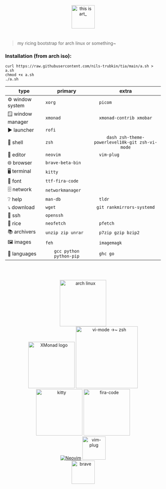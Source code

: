 <p align="center">
  <br>
  <img src="https://raw.githubusercontent.com/nils-trubkin/tia/main/tia.png" height="75" alt="this is art_">
</p>

#

> my ricing bootstrap for arch linux or something~

### Installation (from arch iso):
```
curl https://raw.githubusercontent.com/nils-trubkin/tia/main/a.sh > a.sh
chmod +x a.sh
./a.sh
```

| type           | primary               | extra                 |
| ---------------|:---------------------:|:---------------------:|
| ⚙ window system  |` xorg                 `|` picom                 `|
| 🪟 window manager |` xmonad                `|` xmonad-contrib xmobar `|
| ▶ launcher       |` rofi                  `|                       |
| 🐚 shell          |` zsh                   `|` dash zsh-theme-powerlevel10k-git zsh-vi-mode `|
| 📄 editor         |` neovim                `|` vim-plug              `|
| 🌐 browser        |` brave-beta-bin        `|                       |
| 🖥 terminal       |` kitty                 `|                       |
| 🔡 font           |` ttf-fira-code         `|                       |
| 🗄 network        |` networkmanager        `|                       |
| ❔ help           |` man-db                `|` tldr                  `|
| ⤵ download       |` wget                  `|` git rankmirrors-systemd `|
| 🔑 ssh            |` openssh               `|                       |
| 🍚 rice           |` neofetch              `|` pfetch                `|
| 📚 archivers      |` unzip zip unrar       `|` p7zip gzip bzip2      `|
| 🖼 images         |` feh                   `|` imagemagk             `|
| 🔣 languages      |` gcc python python-pip `|` ghc go                `|
<br>
<br>
<p align="center">
  <a href="https://archlinux.org/"><img src="https://archlinux.org/static/logos/archlinux-logo-white-scalable.svg" height="150" alt="arch linux"></a>
  <br>
  <a href="https://github.com/xmonad/xmonad"><img alt="XMonad logo" src="https://xmonad.org/images/logo-wrapped.svg" height=150></a>
    <a href="https://github.com/jeffreytse/zsh-vi-mode">
    <img alt="vi-mode →~ zsh" src="https://user-images.githubusercontent.com/9413601/103399068-46bfcb80-4b7a-11eb-8741-86cff3d85a69.png" height="200">
  </a>
  <br>
  <a href="https://github.com/kovidgoyal/kitty"><img src="https://sw.kovidgoyal.net/kitty/_static/kitty.svg" height="150" alt="kitty"></a>
  <a href="https://github.com/tonsky/FiraCode"><img src="https://raw.githubusercontent.com/tonsky/FiraCode/master/extras/logo.svg" height="150" alt="fira-code"></a>
  <br>
  <a href="https://github.com/neovim/neovim"><img src="https://raw.githubusercontent.com/neovim/neovim.github.io/master/logos/neovim-logo-300x87.png" alt="Neovim"></a>
  <a href="https://github.com/junegunn/vim-plug"><img src="https://raw.githubusercontent.com/junegunn/vim-plug/master/plug.png" height="75" alt="vim-plug"></a>
  <br>
  <a href="https://github.com/brave/brave-browser"><img src="https://brave.com/static-assets/images/brave-logo.svg" height="75" alt="brave"></a>
</p>
